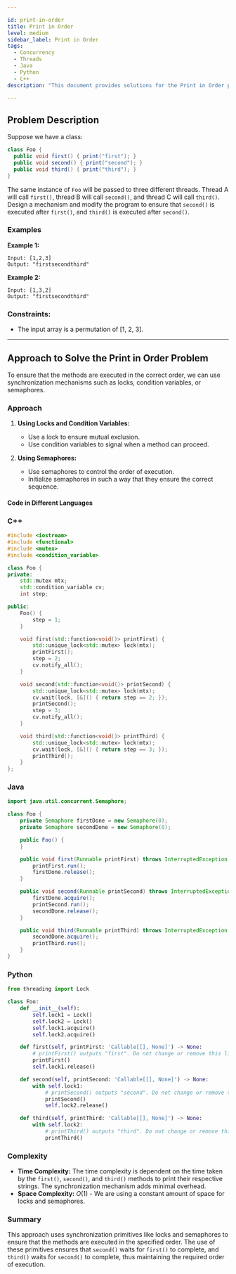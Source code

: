 ```yaml
---

id: print-in-order
title: Print in Order
level: medium
sidebar_label: Print in Order
tags:
  - Concurrency
  - Threads
  - Java
  - Python
  - C++
description: "This document provides solutions for the Print in Order problem on LeetCode."

---
```


## Problem Description

Suppose we have a class:

```java
class Foo {
  public void first() { print("first"); }
  public void second() { print("second"); }
  public void third() { print("third"); }
}
```

The same instance of `Foo` will be passed to three different threads. Thread A will call `first()`, thread B will call `second()`, and thread C will call `third()`. Design a mechanism and modify the program to ensure that `second()` is executed after `first()`, and `third()` is executed after `second()`.

### Examples

**Example 1:**
```
Input: [1,2,3]
Output: "firstsecondthird"
```

**Example 2:**
```
Input: [1,3,2]
Output: "firstsecondthird"
```

### Constraints:

- The input array is a permutation of [1, 2, 3].

---

## Approach to Solve the Print in Order Problem

To ensure that the methods are executed in the correct order, we can use synchronization mechanisms such as locks, condition variables, or semaphores.

### Approach

1. **Using Locks and Condition Variables:**
   - Use a lock to ensure mutual exclusion.
   - Use condition variables to signal when a method can proceed.

2. **Using Semaphores:**
   - Use semaphores to control the order of execution.
   - Initialize semaphores in such a way that they ensure the correct sequence.

#### Code in Different Languages

### C++
```cpp
#include <iostream>
#include <functional>
#include <mutex>
#include <condition_variable>

class Foo {
private:
    std::mutex mtx;
    std::condition_variable cv;
    int step;

public:
    Foo() {
        step = 1;
    }

    void first(std::function<void()> printFirst) {
        std::unique_lock<std::mutex> lock(mtx);
        printFirst();
        step = 2;
        cv.notify_all();
    }

    void second(std::function<void()> printSecond) {
        std::unique_lock<std::mutex> lock(mtx);
        cv.wait(lock, [&]() { return step == 2; });
        printSecond();
        step = 3;
        cv.notify_all();
    }

    void third(std::function<void()> printThird) {
        std::unique_lock<std::mutex> lock(mtx);
        cv.wait(lock, [&]() { return step == 3; });
        printThird();
    }
};
```

### Java
```java
import java.util.concurrent.Semaphore;

class Foo {
    private Semaphore firstDone = new Semaphore(0);
    private Semaphore secondDone = new Semaphore(0);

    public Foo() {
    }

    public void first(Runnable printFirst) throws InterruptedException {
        printFirst.run();
        firstDone.release();
    }

    public void second(Runnable printSecond) throws InterruptedException {
        firstDone.acquire();
        printSecond.run();
        secondDone.release();
    }

    public void third(Runnable printThird) throws InterruptedException {
        secondDone.acquire();
        printThird.run();
    }
}
```

### Python
```python
from threading import Lock

class Foo:
    def __init__(self):
        self.lock1 = Lock()
        self.lock2 = Lock()
        self.lock1.acquire()
        self.lock2.acquire()

    def first(self, printFirst: 'Callable[[], None]') -> None:
        # printFirst() outputs "first". Do not change or remove this line.
        printFirst()
        self.lock1.release()

    def second(self, printSecond: 'Callable[[], None]') -> None:
        with self.lock1:
            # printSecond() outputs "second". Do not change or remove this line.
            printSecond()
            self.lock2.release()

    def third(self, printThird: 'Callable[[], None]') -> None:
        with self.lock2:
            # printThird() outputs "third". Do not change or remove this line.
            printThird()
```

### Complexity

- **Time Complexity:** The time complexity is dependent on the time taken by the `first()`, `second()`, and `third()` methods to print their respective strings. The synchronization mechanism adds minimal overhead.
- **Space Complexity:** $O(1)$ - We are using a constant amount of space for locks and semaphores.

### Summary

This approach uses synchronization primitives like locks and semaphores to ensure that the methods are executed in the specified order. The use of these primitives ensures that `second()` waits for `first()` to complete, and `third()` waits for `second()` to complete, thus maintaining the required order of execution.